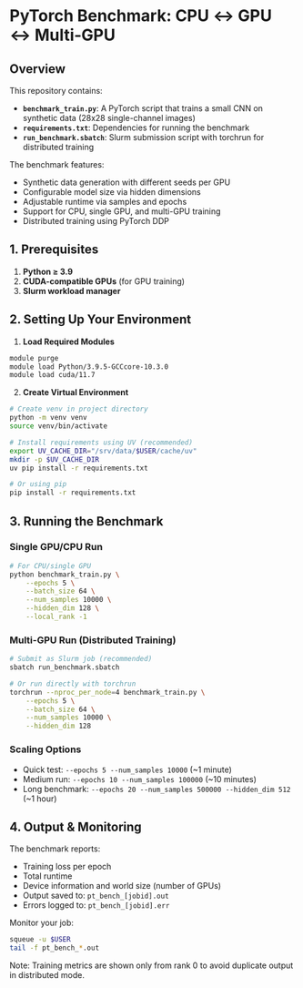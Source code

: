 # PyTorch Benchmark: CPU ↔ GPU ↔ Multi‑GPU

## Overview
This repository contains:
- **`benchmark_train.py`**: A PyTorch script that trains a small CNN on synthetic data (28x28 single-channel images)
- **`requirements.txt`**: Dependencies for running the benchmark
- **`run_benchmark.sbatch`**: Slurm submission script with torchrun for distributed training

The benchmark features:
- Synthetic data generation with different seeds per GPU
- Configurable model size via hidden dimensions
- Adjustable runtime via samples and epochs
- Support for CPU, single GPU, and multi-GPU training
- Distributed training using PyTorch DDP

## 1. Prerequisites

1. **Python ≥ 3.9**
2. **CUDA-compatible GPUs** (for GPU training)
3. **Slurm workload manager**

## 2. Setting Up Your Environment

1. **Load Required Modules**
```bash
module purge
module load Python/3.9.5-GCCcore-10.3.0
module load cuda/11.7
```

2. **Create Virtual Environment**
```bash
# Create venv in project directory
python -m venv venv
source venv/bin/activate

# Install requirements using UV (recommended)
export UV_CACHE_DIR="/srv/data/$USER/cache/uv"
mkdir -p $UV_CACHE_DIR
uv pip install -r requirements.txt

# Or using pip
pip install -r requirements.txt
```

## 3. Running the Benchmark

### Single GPU/CPU Run
```bash
# For CPU/single GPU
python benchmark_train.py \
    --epochs 5 \
    --batch_size 64 \
    --num_samples 10000 \
    --hidden_dim 128 \
    --local_rank -1
```

### Multi-GPU Run (Distributed Training)
```bash
# Submit as Slurm job (recommended)
sbatch run_benchmark.sbatch

# Or run directly with torchrun
torchrun --nproc_per_node=4 benchmark_train.py \
    --epochs 5 \
    --batch_size 64 \
    --num_samples 10000 \
    --hidden_dim 128
```

### Scaling Options
- Quick test: `--epochs 5 --num_samples 10000` (~1 minute)
- Medium run: `--epochs 10 --num_samples 100000` (~10 minutes)
- Long benchmark: `--epochs 20 --num_samples 500000 --hidden_dim 512` (~1 hour)


## 4. Output & Monitoring

The benchmark reports:
- Training loss per epoch
- Total runtime
- Device information and world size (number of GPUs)
- Output saved to: `pt_bench_[jobid].out`
- Errors logged to: `pt_bench_[jobid].err`


Monitor your job:
```bash
squeue -u $USER
tail -f pt_bench_*.out
```

Note: Training metrics are shown only from rank 0 to avoid duplicate output in distributed mode.



